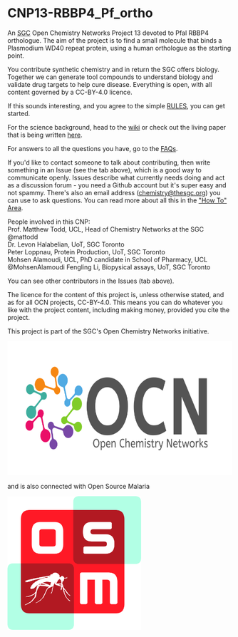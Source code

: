 # CNP13-RBBP4_Pf_ortho

An [SGC]((https://www.thesgc.org/)) Open Chemistry Networks Project 13 devoted to Pfal RBBP4 orthologue. The aim of the project is to find a small molecule that binds a Plasmodium WD40 repeat protein, using a human orthologue as the starting point.

You contribute synthetic chemistry and in return the SGC offers biology. Together we can generate tool compounds to understand biology and validate drug targets to help cure disease. Everything is open, with all content governed by a CC-BY-4.0 licence.

If this sounds interesting, and you agree to the simple [RULES](https://www.thesgc.org/sgc-open-chemistry-networks/terms-of-use), you can get started.

For the science background, head to the [wiki](https://github.com/StructuralGenomicsConsortium/CNP13_RBBP4_Pf_ortho/wiki) or check out the living paper that is being written [here](https://docs.google.com/document/d/1_o6wLNU-OJI9EOaIM5NsposywoV_4NIQFqwdsFIWIlg/edit?usp=sharing).

For answers to all the questions you have, go to the [FAQs](https://www.thesgc.org/sgc-open-chemistry-networks/faq).

If you'd like to contact someone to talk about contributing, then write something in an Issue (see the tab above), which is a good way to communicate openly. Issues describe what currently needs doing and act as a discussion forum - you need a Github account but it's super easy and not spammy. There's also an email address (chemistry@thesgc.org) you can use to ask questions. You can read more about all this in the ["How To" Area](https://github.com/StructuralGenomicsConsortium/Chemistry_TechOps_HowTo/wiki).

People involved in this CNP:  
Prof. Matthew Todd, UCL, Head of Chemistry Networks at the SGC @mattodd  
Dr. Levon Halabelian, UoT, SGC Toronto  
Peter Loppnau, Protein Production, UoT, SGC Toronto  
Mohsen Alamoudi, UCL, PhD candidate in School of Pharmacy, UCL @MohsenAlamoudi 
Fengling Li, Biopysical assays, UoT, SGC Toronto

You can see other contributors in the Issues (tab above).

The licence for the content of this project is, unless otherwise stated, and as for all OCN projects, CC-BY-4.0. This means you can do whatever you like with the project content, including making money, provided you cite the project.

This project is part of the SGC's Open Chemistry Networks initiative.

<a href="url"><img src="https://github.com/StructuralGenomicsConsortium/Chemistry_TechOps_HowTo/blob/main/Open%20Chemistry%20Networks%20Logos/OCN_Logo_Final_smban.png?raw=true" align="centre" height="300" ></a>

and is also connected with Open Source Malaria

<a href="url"><img src="https://github.com/OpenSourceMalaria/TechOps/blob/master/Logos%20etc/OSM_Malaria_Logo_Final.jpg?raw=true" align="centre" height="300" ></a>

